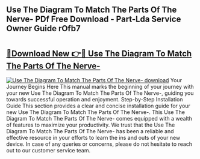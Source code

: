 ## Use The Diagram To Match The Parts Of The Nerve- PDf Free Download - Part-Lda Service Owner Guide rOfb7

# <h2><a href="http://dflaj14.blite.top/?on=Use+The+Diagram+To+Match+The+Parts+Of+The+Nerve-">🔗Download New 👉🔴 Use The Diagram To Match The Parts Of The Nerve-</a></h2>

[![Use The Diagram To Match The Parts Of The Nerve- download](https://i.imgur.com/lujVjoI.png)](http://dflaj14.blite.top/?on=Use+The+Diagram+To+Match+The+Parts+Of+The+Nerve-)
Your Journey Begins Here This manual marks the beginning of your journey with your new Use The Diagram To Match The Parts Of The Nerve-, guiding you towards successful operation and enjoyment. Step-by-Step Installation Guide This section provides a clear and concise installation guide for your new Use The Diagram To Match The Parts Of The Nerve-. This Use The Diagram To Match The Parts Of The Nerve- comes equipped with a wealth of features to maximize your productivity. We trust that the Use The Diagram To Match The Parts Of The Nerve- has been a reliable and effective resource in your efforts to learn the ins and outs of your new device. In case of any queries or concerns, please do not hesitate to reach out to our customer service team.
